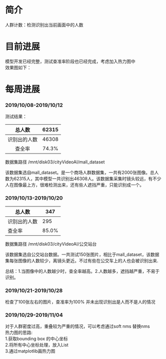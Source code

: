 # 简介

人群计数：检测识别出当前画面中的人数

# 目前进展

模型开发已经完整，测试查准率阶段也已经完成，考虑加入热力图中   
效果图如下：


# 每周进展

### 2019/10/08-2019/10/12

测试结果：

|    总人数    | 62315 |
| :----------: | :---: |
| 识别出的人数 | 46308 |
|    查全率    | 74.3% |

数据集路径 /mnt/disk03/cityVideoAI/mall_dataset

该数据集选自mall_dataset。是一个商场人群数据集，一共有2000张图像。总人数为62315人，其中模型一共识别出46308人。该数据集采集时镜头较远，有不少人在图像最上方，很难检测出来，还有些人遮挡严重，只能识别成一个。  

### 2019/10/13-2019/10/20

| 总人数       | 347   |
| ------------ | ----- |
| 识别出的人数 | 295   |
| 查全率       | 85.0% |

数据集路径 /mnt/disk03/cityVideoAI/公交站台

该数据集选自公交站台数据。一共测试150张图片，相比于mall_dataset，该数据集每张图像的人数较少，离镜头更近。不过有些在公交车上的人也会被识别出来.

总结：1.当图像中的人数越少时，查全率越高。2.人数越多，遮挡越严重，不易于识别。

### 2019/10/21-2019/10/28
检查了100张左右的图片，查准率为100% 并未出现识别出是人而不是人的情况  


### 2019/10/29-2019/11/04  
对于人群密度过高，重叠较为严重的情况，可以考虑通过soft nms 替换nms   
热力图的思路:   
  1.获取bounding box 的中心坐标   
  2.将所有中心坐标处理，放入List   
  3.通过matplotlib画热力图   
